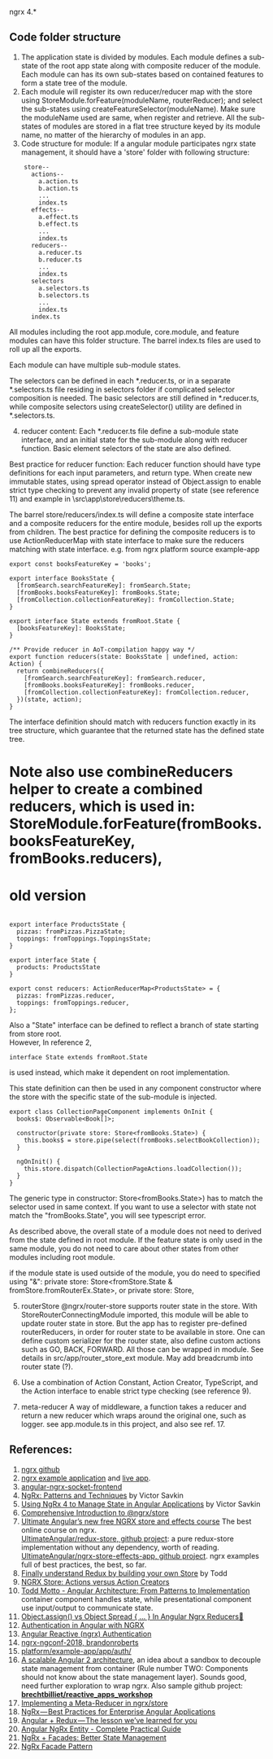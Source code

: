 ngrx 4.*

## Code folder structure
1. The application state is divided by modules. Each module defines a sub-state of the root app state along with composite reducer of the module. Each module can has its own sub-states based on contained features to form a state tree of the module.
2. Each module will register its own reducer/reducer map with the store using StoreModule.forFeature(moduleName, routerReducer); and select the sub-states using createFeatureSelector(moduleName). Make sure the moduleName used are same, when register and retrieve. 
All the sub-states of modules are stored in a flat tree structure keyed by its module name, no matter of the hierarchy of modules in an app.
3. Code structure for module:
If a angular module participates ngrx state management, it should have a 'store' folder with following structure:
```
    store--
      actions--
        a.action.ts
        b.action.ts
        ...
        index.ts
      effects--
        a.effect.ts
        b.effect.ts
        ...
        index.ts
      reducers--
        a.reducer.ts
        b.reducer.ts
        ...
        index.ts
      selectors
        a.selectors.ts
        b.selectors.ts
        ...
        index.ts
      index.ts

```
All modules including the root app.module, core.module, and feature modules can have this folder structure. The barrel index.ts files are used to roll up all the exports.  

Each module can have multiple sub-module states.   

The selectors can be defined in each *.reducer.ts, or in a separate *.selectors.ts file residing in selectors folder if complicated selector composition is needed. The basic selectors are still defined in *.reducer.ts, while composite selectors using createSelector() utility are defined in *.selectors.ts.

4. reducer content:
Each *.reducer.ts file define a sub-module state interface, and an initial state for the sub-module along with reducer function.  Basic element selectors of the state are also defined.

Best practice for reducer function: Each reducer function should have type definitions for each input parameters, and return type. When create new immutable states, using spread operator instead of Object.assign to enable strict type checking to prevent any invalid property of state (see reference 11) and example in \src\app\store\reducers\theme.ts. 

The barrel store/reducers/index.ts will define a composite state interface and a composite reducers for the entire module, besides roll up the exports from children. The best practice for defining the composite reducers is to use ActionReducerMap with state interface to make sure the reducers matching with state interface. e.g.
from ngrx platform source example-app

```
export const booksFeatureKey = 'books';

export interface BooksState {
  [fromSearch.searchFeatureKey]: fromSearch.State;
  [fromBooks.booksFeatureKey]: fromBooks.State;
  [fromCollection.collectionFeatureKey]: fromCollection.State;
}

export interface State extends fromRoot.State {
  [booksFeatureKey]: BooksState;
}

/** Provide reducer in AoT-compilation happy way */
export function reducers(state: BooksState | undefined, action: Action) {
  return combineReducers({
    [fromSearch.searchFeatureKey]: fromSearch.reducer,
    [fromBooks.booksFeatureKey]: fromBooks.reducer,
    [fromCollection.collectionFeatureKey]: fromCollection.reducer,
  })(state, action);
}
```

The interface definition should match with reducers function exactly in its tree structure, which guarantee that the returned state has the defined state tree.

Note also use combineReducers helper to create a combined reducers, which is used in:
StoreModule.forFeature(fromBooks.booksFeatureKey, fromBooks.reducers),
=====
old version
====
``` 

export interface ProductsState {
  pizzas: fromPizzas.PizzaState;
  toppings: fromToppings.ToppingsState;
}

export interface State {
  products: ProductsState
}

export const reducers: ActionReducerMap<ProductsState> = {
  pizzas: fromPizzas.reducer,
  toppings: fromToppings.reducer,
};

```
Also a "State" interface can be defined to reflect a branch of state starting from store root.   
However, In reference 2, 
```
interface State extends fromRoot.State 

```
is used instead, which make it dependent on root implementation.

This state definition can then be used in any component constructor where the store with the specific state of the sub-module is injected.

```
export class CollectionPageComponent implements OnInit {
  books$: Observable<Book[]>;

  constructor(private store: Store<fromBooks.State>) {
    this.books$ = store.pipe(select(fromBooks.selectBookCollection));
  }

  ngOnInit() {
    this.store.dispatch(CollectionPageActions.loadCollection());
  }
}
```
The generic type in constructor: Store<fromBooks.State>) has to match the selector used in same context. If you want to use a selector with state not match the "fromBooks.State", you will see typescript error.

As described above, the overall state of a module does not need to derived from the state defined in root module. If the feature state is only used in the same module, you do not need to care about other states from other modules including root module.

if the module state is used outside of the module, you do need to specified using "&":
  private store: Store<fromStore.State & fromStore.fromRouterEx.State>,
  or 
  private store: Store<any>,

5. routerStore
@ngrx/router-store supports router state in the store. With StoreRouterConnectingModule imported, this module will be able to update router state in store. But the app has to register pre-defined routerReducers, in order for router state to be available in store. One can define custom serializer for the router state, also define custom actions such as GO, BACK, FORWARD. All those can be wrapped in module. See details in src/app/router_store_ext module.
May add breadcrumb into router state (?).

6. Use a combination of Action Constant, Action Creator, TypeScript, and the Action interface to enable strict  type checking (see reference 9).

7. meta-reducer
A way of middleware, a function takes a reducer and return a new reducer which wraps around the original one, such as logger. see app.module.ts in this project, and also see ref. 17.

## **References**:
1. [ngrx github](https://github.com/ngrx/platform)
2. [ngrx example application](https://github.com/ngrx/platform/blob/master/example-app/README.md) and [live app](https://ngrx.github.io/platform/example-app/#/login).
3. [angular-ngrx-socket-frontend](https://github.com/avatsaev/angular-ngrx-socket-frontend)
4. [NgRx: Patterns and Techniques](https://blog.nrwl.io/ngrx-patterns-and-techniques-f46126e2b1e5) by Victor Savkin
5. [Using NgRx 4 to Manage State in Angular Applications](https://blog.nrwl.io/using-ngrx-4-to-manage-state-in-angular-applications-64e7a1f84b7b) by Victor Savkin
6. [Comprehensive Introduction to @ngrx/store](https://gist.github.com/btroncone/a6e4347326749f938510)
7. [Ultimate Angular’s new free NGRX store and effects course](https://ultimateangular.com/ngrx-store-effects?utm) The best online course on ngrx.  
[UltimateAngular/redux-store, github project](https://github.com/UltimateAngular/redux-store/tree/05-actions-action-creators): a pure redux-store implementation without any dependency, worth of reading.
[UltimateAngular/ngrx-store-effects-app, github project](https://github.com/UltimateAngular/ngrx-store-effects-app/tree/27-testing-effects). ngrx examples full of best practices, the best, so far.
8. [Finally understand Redux by building your own Store](https://toddmotto.com/redux-typescript-store) by Todd
9. [NGRX Store: Actions versus Action Creators](https://toddmotto.com/ngrx-store-actions-versus-action-creators)
10. [Todd Motto - Angular Architecture: From Patterns to Implementation](https://www.youtube.com/watch?v=vGKRKDPGUSs) container component handles state, while presentational component use input/output to communicate state.
11. [Object.assign() vs Object Spread { … } In Angular Ngrx Reducers🥊](https://medium.com/@tomastrajan/object-assign-vs-object-spread-in-angular-ngrx-reducers-3d62ecb4a4b0)
12. [Authentication in Angular with NGRX](http://mherman.org/blog/2018/04/17/authentication-in-angular-with-ngrx/#.Wtz7mYjwbIU)
13. [Angular Reactive (ngrx) Authentication](http://brianflove.com/2017/04/10/angular-reactive-authentication/)
14. [ngrx-ngconf-2018, brandonroberts](https://github.com/brandonroberts/ngrx-ngconf-2018/commits/master)
15. [platform/example-app/app/auth/](https://github.com/ngrx/platform/tree/master/example-app/app/auth)
16. [A scalable Angular 2 architecture](https://blog.strongbrew.io/A-scalable-angular2-architecture/), an idea about a sandbox to decouple state management from container (Rule number TWO: Components should not know about the state management layer). Sounds good, need further exploration to wrap ngrx. Also sample github project: **[brechtbilliet/reactive_apps_workshop](https://github.com/brechtbilliet/reactive_apps_workshop)**
17. [Implementing a Meta-Reducer in ngrx/store](https://netbasal.com/implementing-a-meta-reducer-in-ngrx-store-4379d7e1020a)
18. [NgRx — Best Practices for Enterprise Angular Applications](https://itnext.io/ngrx-best-practices-for-enterprise-angular-applications-6f00bcdf36d7)
19. [Angular + Redux — The lesson we’ve learned for you](https://medium.com/supercharges-mobile-product-guide/angular-redux-the-lesson-weve-learned-for-you-93bc94391958)
20. [Angular NgRx Entity - Complete Practical Guide](https://blog.angular-university.io/ngrx-entity/)
21. [NgRx + Facades: Better State Management](https://medium.com/@thomasburleson_11450/ngrx-facades-better-state-management-82a04b9a1e39)
22. [NgRx Facade Pattern](https://labs.thisdot.co/blog/ngrx-facade-pattern)